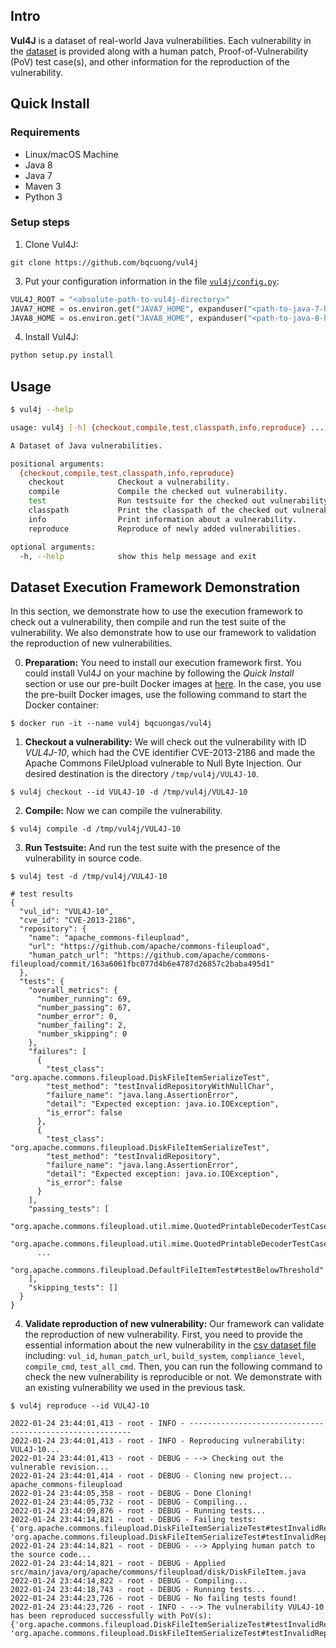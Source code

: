 ## Intro
**Vul4J** is a dataset of real-world Java vulnerabilities. 
Each vulnerability in the [dataset](dataset/vul4j_dataset.csv) is provided along with a human patch, Proof-of-Vulnerability (PoV) test case(s), and other information for the reproduction of the vulnerability. 

## Quick Install
### Requirements
* Linux/macOS Machine
* Java 8
* Java 7
* Maven 3
* Python 3

### Setup steps
1. Clone Vul4J:
```shell
git clone https://github.com/bqcuong/vul4j
```

3. Put your configuration information in the file [`vul4j/config.py`](vul4j/config.py):
```python
VUL4J_ROOT = "<absolute-path-to-vul4j-directory>"
JAVA7_HOME = os.environ.get("JAVA7_HOME", expanduser("<path-to-java-7-home-directory>"))
JAVA8_HOME = os.environ.get("JAVA8_HOME", expanduser("<path-to-java-8-home-directory>"))
```

4. Install Vul4J:
```python
python setup.py install
```
## Usage
```bash
$ vul4j --help

usage: vul4j [-h] {checkout,compile,test,classpath,info,reproduce} ...

A Dataset of Java vulnerabilities.

positional arguments:
  {checkout,compile,test,classpath,info,reproduce}
    checkout            Checkout a vulnerability.
    compile             Compile the checked out vulnerability.
    test                Run testsuite for the checked out vulnerability.
    classpath           Print the classpath of the checked out vulnerability.
    info                Print information about a vulnerability.
    reproduce           Reproduce of newly added vulnerabilities.

optional arguments:
  -h, --help            show this help message and exit
```

## Dataset Execution Framework Demonstration
In this section, we demonstrate how to use the execution framework to check out a vulnerability, then compile and run the test suite of the vulnerability.
We also demonstrate how to use our framework to validation the reproduction of new vulnerabilities.

0. **Preparation:** You need to install our execution framework first. You could install Vul4J on your machine by following the *Quick Install* section or use our pre-built Docker images at [here](https://hub.docker.com/r/bqcuongas/vul4j).
In the case, you use the pre-built Docker images, use the following command to start the Docker container:
```shell
$ docker run -it --name vul4j bqcuongas/vul4j
```

1. **Checkout a vulnerability:** We will check out the vulnerability with ID *VUL4J-10*, 
which had the CVE identifier CVE-2013-2186 and made the Apache Commons FileUpload vulnerable to Null Byte Injection.
Our desired destination is the directory `/tmp/vul4j/VUL4J-10`.
```shell
$ vul4j checkout --id VUL4J-10 -d /tmp/vul4j/VUL4J-10
```

2. **Compile:** Now we can compile the vulnerability.
```shell
$ vul4j compile -d /tmp/vul4j/VUL4J-10
```

3. **Run Testsuite:** And run the test suite with the presence of the vulnerability in source code.
```shell
$ vul4j test -d /tmp/vul4j/VUL4J-10

# test results
{
  "vul_id": "VUL4J-10",
  "cve_id": "CVE-2013-2186",
  "repository": {
    "name": "apache_commons-fileupload",
    "url": "https://github.com/apache/commons-fileupload",
    "human_patch_url": "https://github.com/apache/commons-fileupload/commit/163a6061fbc077d4b6e4787d26857c2baba495d1"
  },
  "tests": {
    "overall_metrics": {
      "number_running": 69,
      "number_passing": 67,
      "number_error": 0,
      "number_failing": 2,
      "number_skipping": 0
    },
    "failures": [
      {
        "test_class": "org.apache.commons.fileupload.DiskFileItemSerializeTest",
        "test_method": "testInvalidRepositoryWithNullChar",
        "failure_name": "java.lang.AssertionError",
        "detail": "Expected exception: java.io.IOException",
        "is_error": false
      },
      {
        "test_class": "org.apache.commons.fileupload.DiskFileItemSerializeTest",
        "test_method": "testInvalidRepository",
        "failure_name": "java.lang.AssertionError",
        "detail": "Expected exception: java.io.IOException",
        "is_error": false
      }
    ],
    "passing_tests": [
      "org.apache.commons.fileupload.util.mime.QuotedPrintableDecoderTestCase#invalidQuotedPrintableEncoding",
      "org.apache.commons.fileupload.util.mime.QuotedPrintableDecoderTestCase#unsafeDecodeLowerCase",
      ... 
      "org.apache.commons.fileupload.DefaultFileItemTest#testBelowThreshold"
    ],
    "skipping_tests": []
  }
}
```

4. **Validate reproduction of new vulnerability:** Our framework can validate the reproduction of new vulnerability.
First, you need to provide the essential information about the new vulnerability in the [csv dataset file](dataset/vul4j_dataset.csv) including: `vul_id`, `human_patch_url`, `build_system`, `compliance_level`, `compile_cmd`, `test_all_cmd`.
Then, you can run the following command to check the new vulnerability is reproducible or not. We demonstrate with an existing vulnerability we used in the previous task. 
```shell
$ vul4j reproduce --id VUL4J-10

2022-01-24 23:44:01,413 - root - INFO - ---------------------------------------------------------
2022-01-24 23:44:01,413 - root - INFO - Reproducing vulnerability: VUL4J-10...
2022-01-24 23:44:01,413 - root - DEBUG - --> Checking out the vulnerable revision...
2022-01-24 23:44:01,414 - root - DEBUG - Cloning new project... apache_commons-fileupload
2022-01-24 23:44:05,358 - root - DEBUG - Done Cloning!
2022-01-24 23:44:05,732 - root - DEBUG - Compiling...
2022-01-24 23:44:09,876 - root - DEBUG - Running tests...
2022-01-24 23:44:14,821 - root - DEBUG - Failing tests: {'org.apache.commons.fileupload.DiskFileItemSerializeTest#testInvalidRepository', 'org.apache.commons.fileupload.DiskFileItemSerializeTest#testInvalidRepositoryWithNullChar'}
2022-01-24 23:44:14,821 - root - DEBUG - --> Applying human patch to the source code...
2022-01-24 23:44:14,821 - root - DEBUG - Applied src/main/java/org/apache/commons/fileupload/disk/DiskFileItem.java
2022-01-24 23:44:14,822 - root - DEBUG - Compiling...
2022-01-24 23:44:18,743 - root - DEBUG - Running tests...
2022-01-24 23:44:23,726 - root - DEBUG - No failing tests found!
2022-01-24 23:44:23,726 - root - INFO - --> The vulnerability VUL4J-10 has been reproduced successfully with PoV(s): {'org.apache.commons.fileupload.DiskFileItemSerializeTest#testInvalidRepository', 'org.apache.commons.fileupload.DiskFileItemSerializeTest#testInvalidRepositoryWithNullChar'}!
```
